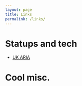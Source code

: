 ```yaml
---
layout: page
title: Links
permalink: /links/
---
```


# Statups and tech
* [UK ARIA](https://talfanevans.co.uk/links.html#:~:text=Startups%20and%20tech-,UK%20ARIA,-Nat%20Friedman%20and)
  
# Cool misc.
